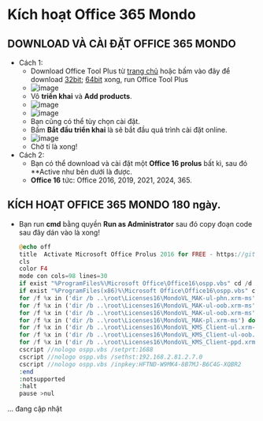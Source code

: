 # Kích hoạt Office 365 Mondo
## DOWNLOAD VÀ CÀI ĐẶT OFFICE 365 MONDO
- Cách 1:
  - Download Office Tool Plus từ [trang chủ](https://otp.landian.vip/en-us/download.html) hoặc bấm vào đây để download [32bit](https://objects.githubusercontent.com/github-production-release-asset-2e65be/156369540/1e88a217-e1d9-4d5c-a733-c092f3b35dd1?X-Amz-Algorithm=AWS4-HMAC-SHA256&X-Amz-Credential=releaseassetproduction%2F20250317%2Fus-east-1%2Fs3%2Faws4_request&X-Amz-Date=20250317T033702Z&X-Amz-Expires=300&X-Amz-Signature=c8c2692529293814399538092bc04d9917d9014d3cad9115b3fdbe28a7e641cd&X-Amz-SignedHeaders=host&response-content-disposition=attachment%3B%20filename%3DOffice_Tool_with_runtime_v10.21.25.0_x86.zip&response-content-type=application%2Foctet-stream); [64bit](https://objects.githubusercontent.com/github-production-release-asset-2e65be/156369540/0f16223c-7832-4c8b-8aaf-fdc98420dace?X-Amz-Algorithm=AWS4-HMAC-SHA256&X-Amz-Credential=releaseassetproduction%2F20250317%2Fus-east-1%2Fs3%2Faws4_request&X-Amz-Date=20250317T033506Z&X-Amz-Expires=300&X-Amz-Signature=277d53d7d2b4e6ddf252c979586150c6f855577d99d32d503e202794c41719c7&X-Amz-SignedHeaders=host&response-content-disposition=attachment%3B%20filename%3DOffice_Tool_with_runtime_v10.21.25.0_x64.zip&response-content-type=application%2Foctet-stream) xong, run Office Tool Plus
  - ![image](https://github.com/user-attachments/assets/f1fb9c85-3ade-45ff-8813-2ef7ef67f5c1)
  - Vô **triển khai** và **Add products**.
  - ![image](https://github.com/user-attachments/assets/831b541a-d7ca-47a8-be56-264bf366ed4b)
  - ![image](https://github.com/user-attachments/assets/d8c5be96-79e7-4964-a74d-8312fe9c6819)
  - Bạn cũng có thể tùy chọn cài đặt.
  - Bấm **Bắt đầu triển khai** là sẽ bắt đầu quá trình cài đặt online.
  - ![image](https://github.com/user-attachments/assets/736f938d-fc0c-4137-8e93-bac5f38ffe46)
  - Chờ tí là xong!
- Cách 2:
  - Bạn có thể download và cài đặt một **Office 16 prolus** bất kì, sau đó **Active như bên dưới là được.
  - **Office 16** tức: Office 2016, 2019, 2021, 2024, 365.

## KÍCH HOẠT OFFICE 365 MONDO 180 ngày.
- Bạn run **cmd** bằng quyền **Run as Administrator** sau đó copy đoạn code sau đây dán vào là xong!

  ```php
  @echo off
  title  Activate Microsoft Office Prolus 2016 for FREE - https://github.com/BsChiThanh 
  cls
  color F4
  mode con cols=98 lines=30
  if exist "%ProgramFiles%\Microsoft Office\Office16\ospp.vbs" cd /d "%ProgramFiles%\Microsoft Office\Office16"
  if exist "%ProgramFiles(x86)%\Microsoft Office\Office16\ospp.vbs" cd /d "%ProgramFiles(x86)%\Microsoft Office\Office16"
  for /f %x in ('dir /b ..\root\Licenses16\MondoVL_MAK-ul-phn.xrm-ms') do cscript ospp.vbs /inslic:"..\root\Licenses16\%x"
  for /f %x in ('dir /b ..\root\Licenses16\MondoVL_MAK-ul-oob.xrm-ms') do cscript ospp.vbs /inslic:"..\root\Licenses16\%x"
  for /f %x in ('dir /b ..\root\Licenses16\MondoVL_MAK-ul-oob.xrm-ms') do cscript ospp.vbs /inslic:"..\root\Licenses16\%x"
  for /f %x in ('dir /b ..\root\Licenses16\MondoVL_MAK-pl.xrm-ms') do cscript ospp.vbs /inslic:"..\root\Licenses16\%x"
  for /f %x in ('dir /b ..\root\Licenses16\MondoVL_KMS_Client-ul.xrm-ms') do cscript ospp.vbs /inslic:"..\root\Licenses16\%x"
  for /f %x in ('dir /b ..\root\Licenses16\MondoVL_KMS_Client-ul-oob.xrm-ms') do cscript ospp.vbs /inslic:"..\root\Licenses16\%x"
  for /f %x in ('dir /b ..\root\Licenses16\MondoVL_KMS_Client-ppd.xrm-ms') do cscript ospp.vbs /inslic:"..\root\Licenses16\%x"
  cscript //nologo ospp.vbs /setprt:1688
  cscript //nologo ospp.vbs /sethst:192.168.2.81.2.7.0
  cscript //nologo ospp.vbs /inpkey:HFTND-W9MK4-8B7MJ-B6C4G-XQBR2
  :end
  :notsupported
  :halt
  pause >nul
  ```

... đang cập nhật
